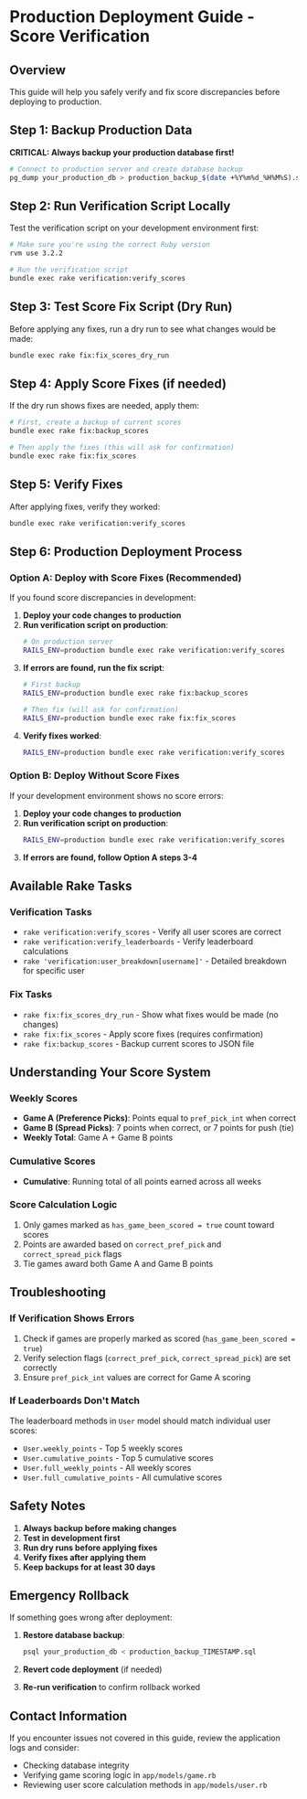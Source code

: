 # Production Deployment Guide - Score Verification

## Overview
This guide will help you safely verify and fix score discrepancies before deploying to production.

## Step 1: Backup Production Data
**CRITICAL: Always backup your production database first!**

```bash
# Connect to production server and create database backup
pg_dump your_production_db > production_backup_$(date +%Y%m%d_%H%M%S).sql
```

## Step 2: Run Verification Script Locally
Test the verification script on your development environment first:

```bash
# Make sure you're using the correct Ruby version
rvm use 3.2.2

# Run the verification script
bundle exec rake verification:verify_scores
```

## Step 3: Test Score Fix Script (Dry Run)
Before applying any fixes, run a dry run to see what changes would be made:

```bash
bundle exec rake fix:fix_scores_dry_run
```

## Step 4: Apply Score Fixes (if needed)
If the dry run shows fixes are needed, apply them:

```bash
# First, create a backup of current scores
bundle exec rake fix:backup_scores

# Then apply the fixes (this will ask for confirmation)
bundle exec rake fix:fix_scores
```

## Step 5: Verify Fixes
After applying fixes, verify they worked:

```bash
bundle exec rake verification:verify_scores
```

## Step 6: Production Deployment Process

### Option A: Deploy with Score Fixes (Recommended)
If you found score discrepancies in development:

1. **Deploy your code changes to production**
2. **Run verification script on production**:
   ```bash
   # On production server
   RAILS_ENV=production bundle exec rake verification:verify_scores
   ```
3. **If errors are found, run the fix script**:
   ```bash
   # First backup
   RAILS_ENV=production bundle exec rake fix:backup_scores
   
   # Then fix (will ask for confirmation)
   RAILS_ENV=production bundle exec rake fix:fix_scores
   ```
4. **Verify fixes worked**:
   ```bash
   RAILS_ENV=production bundle exec rake verification:verify_scores
   ```

### Option B: Deploy Without Score Fixes
If your development environment shows no score errors:

1. **Deploy your code changes to production**
2. **Run verification script on production**:
   ```bash
   RAILS_ENV=production bundle exec rake verification:verify_scores
   ```
3. **If errors are found, follow Option A steps 3-4**

## Available Rake Tasks

### Verification Tasks
- `rake verification:verify_scores` - Verify all user scores are correct
- `rake verification:verify_leaderboards` - Verify leaderboard calculations
- `rake 'verification:user_breakdown[username]'` - Detailed breakdown for specific user

### Fix Tasks
- `rake fix:fix_scores_dry_run` - Show what fixes would be made (no changes)
- `rake fix:fix_scores` - Apply score fixes (requires confirmation)
- `rake fix:backup_scores` - Backup current scores to JSON file

## Understanding Your Score System

### Weekly Scores
- **Game A (Preference Picks)**: Points equal to `pref_pick_int` when correct
- **Game B (Spread Picks)**: 7 points when correct, or 7 points for push (tie)
- **Weekly Total**: Game A + Game B points

### Cumulative Scores
- **Cumulative**: Running total of all points earned across all weeks

### Score Calculation Logic
1. Only games marked as `has_game_been_scored = true` count toward scores
2. Points are awarded based on `correct_pref_pick` and `correct_spread_pick` flags
3. Tie games award both Game A and Game B points

## Troubleshooting

### If Verification Shows Errors
1. Check if games are properly marked as scored (`has_game_been_scored = true`)
2. Verify selection flags (`correct_pref_pick`, `correct_spread_pick`) are set correctly
3. Ensure `pref_pick_int` values are correct for Game A scoring

### If Leaderboards Don't Match
The leaderboard methods in `User` model should match individual user scores:
- `User.weekly_points` - Top 5 weekly scores
- `User.cumulative_points` - Top 5 cumulative scores
- `User.full_weekly_points` - All weekly scores
- `User.full_cumulative_points` - All cumulative scores

## Safety Notes

1. **Always backup before making changes**
2. **Test in development first**
3. **Run dry runs before applying fixes**
4. **Verify fixes after applying them**
5. **Keep backups for at least 30 days**

## Emergency Rollback

If something goes wrong after deployment:

1. **Restore database backup**:
   ```bash
   psql your_production_db < production_backup_TIMESTAMP.sql
   ```

2. **Revert code deployment** (if needed)

3. **Re-run verification** to confirm rollback worked

## Contact Information

If you encounter issues not covered in this guide, review the application logs and consider:
- Checking database integrity
- Verifying game scoring logic in `app/models/game.rb`
- Reviewing user score calculation methods in `app/models/user.rb`
